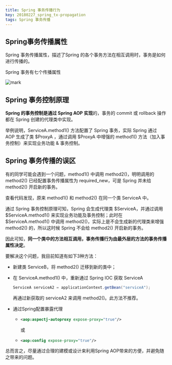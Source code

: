 ```yaml
---
title: Spring 事务传播行为
key: 20180227_spring_tx-propagation
tags: Spring 事务传播
---
```


## Spring事务传播属性

Spring 事务传播属性，描述了Spring 的各个事务方法在相互调用时，事务是如何进行传播的。<!--more-->

Spring 事务有七个传播属性

![mark](http://p3pla9n1t.bkt.clouddn.com/blog/180227/C2fDbK04kD.jpeg-Kuradeon)

## Spring 事务控制原理

**Spring 的事务控制是通过 Spring AOP 实现**的，事务的 commit 或 rollback 操作都在 Spring 创建的代理类中实现。

举例说明，ServiceA.method1() 方法配置了 Spring 事务，实际 Spring 通过 AOP 生成了类 \$ProxyA ，通过调用 \$ProxyA 中增强的 method1() 方法（加入事务控制）来实现业务功能 & 事务控制。

## Spring 事务传播的误区

有的同学可能会遇到一个问题，method1() 中调用 method2()，明明调用的 method2() 已经配置事务传播属性为 required_new，可是 Spring 并未给 method2() 开启新的事务。

查看代码发现，原来 method1() 和 method2() 在同一个类 ServiceA 中。

通过 Spring 事务控制原理可知，Spring 会生成代理类 \$ServiceA，并通过调用 \$ServiceA.method1() 来实现业务功能及事务控制；此时在 \$ServiceA.method1() 中调用 method2()，实际上是不会生成新的代理类来增强 method2() 的，所以这时候 Spring 不会给 method2() 开启新的事务。

因此可知，**同一个类中的方法相互调用，事务传播行为由最外层的方法的事务传播属性决定**。

要解决这个问题，我目前知道有如下3种方法：

- 新建类 ServiceB，将 method2() 迁移到新的类中；

- 在 ServiceA.method1() 中，重新通过 Spring IOC 获取 ServiceA

  ```java
  ServiceA serviceA2 = applicationContext.getBean("serviceA");
  ```

  再通过新获取的 serviceA2 来调用 method2()。此方法不推荐。

- 通过Spring配置暴露代理

  - ```xml
    <aop:aspectj-autoproxy expose-proxy="true"/>
    ```
    或
  - ```xml
    <aop:config expose-proxy="true"/>
    ```
总而言之，尽量通过合理的建模或设计来利用Spring AOP带来的方便，并避免随之带来的问题。